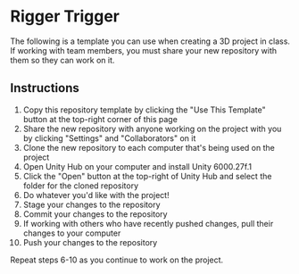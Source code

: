 # Rigger Trigger

The following is a template you can use when creating a 3D project in class. If working with team members, you must share your new repository with them so they can work on it.

## Instructions

1. Copy this repository template by clicking the "Use This Template" button at the top-right corner of this page
2. Share the new repository with anyone working on the project with you by clicking "Settings" and "Collaborators" on it
3. Clone the new repository to each computer that's being used on the project
4. Open Unity Hub on your computer and install Unity 6000.27f.1
5. Click the "Open" button at the top-right of Unity Hub and select the folder for the cloned repository
6. Do whatever you'd like with the project!
7. Stage your changes to the repository
8. Commit your changes to the repository
9. If working with others who have recently pushed changes, pull their changes to your computer
10. Push your changes to the repository

Repeat steps 6-10 as you continue to work on the project.

